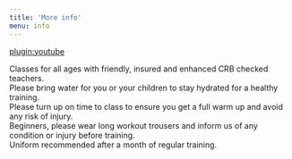 ```yaml
---
title: 'More info'
menu: info
---
```


[plugin:youtube](https://www.youtube.com/watch?v=_pcio3HTbCI)
  
  
Classes for all ages with friendly, insured and enhanced CRB checked teachers.  
Please bring water for you or your children to stay hydrated for a healthy training.  
Please turn up on time to class to ensure you get a full warm up and avoid any risk of injury.  
Beginners, please wear long workout trousers and inform us of any condition or injury before training.  
Uniform recommended after a month of regular training.  

